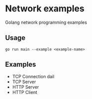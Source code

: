 # Network examples

Golang network programming examples

## Usage

```
go run main --example <example-name>

```

## Examples

- TCP Connection dail
- TCP Server
- HTTP Server
- HTTP Client
